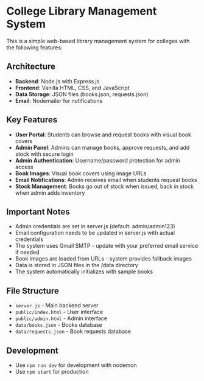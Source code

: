 <!-- Use this file to provide workspace-specific custom instructions to Copilot. For more details, visit https://code.visualstudio.com/docs/copilot/copilot-customization#_use-a-githubcopilotinstructionsmd-file -->

# College Library Management System

This is a simple web-based library management system for colleges with the following features:

## Architecture
- **Backend**: Node.js with Express.js
- **Frontend**: Vanilla HTML, CSS, and JavaScript
- **Data Storage**: JSON files (books.json, requests.json)
- **Email**: Nodemailer for notifications

## Key Features
- **User Portal**: Students can browse and request books with visual book covers
- **Admin Panel**: Admins can manage books, approve requests, and add stock with secure login
- **Admin Authentication**: Username/password protection for admin access
- **Book Images**: Visual book covers using image URLs
- **Email Notifications**: Admin receives email when students request books
- **Stock Management**: Books go out of stock when issued, back in stock when admin adds inventory

## Important Notes
- Admin credentials are set in server.js (default: admin/admin123)
- Email configuration needs to be updated in server.js with actual credentials
- The system uses Gmail SMTP - update with your preferred email service if needed
- Book images are loaded from URLs - system provides fallback images
- Data is stored in JSON files in the /data directory
- The system automatically initializes with sample books

## File Structure
- `server.js` - Main backend server
- `public/index.html` - User interface
- `public/admin.html` - Admin interface  
- `data/books.json` - Books database
- `data/requests.json` - Book requests database

## Development
- Use `npm run dev` for development with nodemon
- Use `npm start` for production
